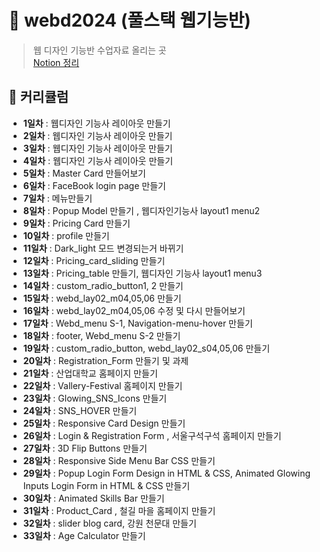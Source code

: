 # 🏁 webd2024 (풀스택 웹기능반) 
> 웹 디자인 기능반 수업자료 올리는 곳 <br>
> <a href="https://dlclfh.notion.site/2654f9a3f89543ff9055e2e0e91271c1?pvs=4" target="_blank">Notion 정리</a>

## 🚩 커리큘럼
- **1일차** : 웹디자인 기능사 레이아웃 만들기
- **2일차** : 웹디자인 기능사 레이아웃 만들기
- **3일차** : 웹디자인 기능사 레이아웃 만들기
- **4일차** : 웹디자인 기능사 레이아웃 만들기 
- **5일차** : Master Card 만들어보기
- **6일차** : FaceBook login page 만들기
- **7일차** : 메뉴만들기
- **8일차** : Popup Model 만들기 , 웹디자인기능사 layout1 menu2
- **9일차** : Pricing Card 만들기
- **10일차** : profile 만들기
- **11일차** : Dark_light 모드 변경되는거 바뀌기
- **12일차** : Pricing_card_sliding 만들기
- **13일차** : Pricing_table 만들기, 웹디자인 기능사 layout1 menu3
- **14일차** : custom_radio_button1, 2 만들기
- **15일차** : webd_lay02_m04,05,06 만들기
- **16일차** : webd_lay02_m04,05,06 수정 및 다시 만들어보기
- **17일차** : Webd_menu S-1, Navigation-menu-hover 만들기
- **18일차** : footer, Webd_menu S-2 만들기
- **19일차** : custom_radio_button, webd_lay02_s04,05,06 만들기
- **20일차** : Registration_Form 만들기 및 과제
- **21일차** : 산업대학교 홈페이지 만들기
- **22일차** : Vallery-Festival 홈페이지 만들기
- **23일차** : Glowing_SNS_Icons 만들기
- **24일차** : SNS_HOVER 만들기
- **25일차** : Responsive Card Design 만들기
- **26일차** : Login & Registration Form , 서울구석구석 홈페이지 만들기
- **27일차** : 3D Flip Buttons 만들기
- **28일차** : Responsive Side Menu Bar CSS 만들기
- **29일차** : Popup Login Form Design in HTML & CSS, Animated Glowing Inputs Login Form in HTML & CSS 만들기
- **30일차** : Animated Skills Bar 만들기
- **31일차** : Product_Card , 철길 마을 홈페이지 만들기
- **32일차** : slider blog card, 강원 천문대 만들기
- **33일차** : Age Calculator 만들기
  
